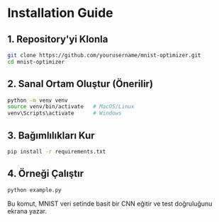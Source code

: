 # Installation Guide

## 1. Repository'yi Klonla
```bash
git clone https://github.com/yourusername/mnist-optimizer.git
cd mnist-optimizer
```

## 2. Sanal Ortam Oluştur (Önerilir)
```bash
python -m venv venv
source venv/bin/activate   # MacOS/Linux
venv\Scripts\activate      # Windows
```

## 3. Bağımlılıkları Kur
```bash
pip install -r requirements.txt
```

## 4. Örneği Çalıştır
```bash
python example.py
```

Bu komut, MNIST veri setinde basit bir CNN eğitir ve test doğruluğunu ekrana yazar.

